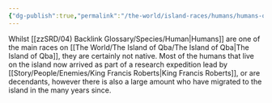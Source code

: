 ```yaml
---
{"dg-publish":true,"permalink":"/the-world/island-races/humans/humans-of-q-ba/"}
---
```


Whilst [[zzSRD/04) Backlink Glossary/Species/Human\|Humans]] are one of the main races on [[The World/The Island of Qba/The Island of Qba\|The Island of Qba]], they are certainly not native.
Most of the humans that live on the island now arrived as part of a research expedition lead by [[Story/People/Enemies/King Francis Roberts\|King Francis Roberts]], or are decendants, however there is also a large amount who have migrated to the island in the many years since. 
